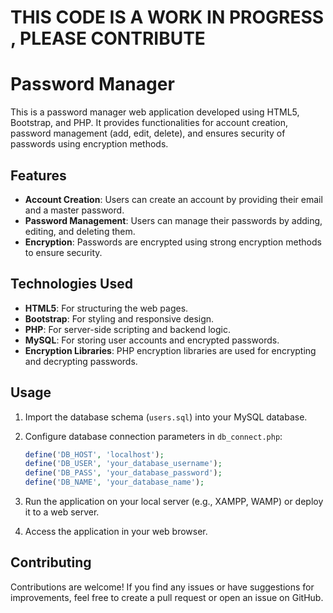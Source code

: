 # **THIS CODE IS A WORK IN PROGRESS , PLEASE CONTRIBUTE**

# Password Manager

This is a password manager web application developed using HTML5, Bootstrap, and PHP. It provides functionalities for account creation, password management (add, edit, delete), and ensures security of passwords using encryption methods.

## Features

- **Account Creation**: Users can create an account by providing their email and a master password.
- **Password Management**: Users can manage their passwords by adding, editing, and deleting them.
- **Encryption**: Passwords are encrypted using strong encryption methods to ensure security.

## Technologies Used

- **HTML5**: For structuring the web pages.
- **Bootstrap**: For styling and responsive design.
- **PHP**: For server-side scripting and backend logic.
- **MySQL**: For storing user accounts and encrypted passwords.
- **Encryption Libraries**: PHP encryption libraries are used for encrypting and decrypting passwords.

## Usage

1. Import the database schema (`users.sql`) into your MySQL database.

2. Configure database connection parameters in `db_connect.php`:

    ```php
    define('DB_HOST', 'localhost');
    define('DB_USER', 'your_database_username');
    define('DB_PASS', 'your_database_password');
    define('DB_NAME', 'your_database_name');
    ```

3. Run the application on your local server (e.g., XAMPP, WAMP) or deploy it to a web server.

4. Access the application in your web browser.

## Contributing

Contributions are welcome! If you find any issues or have suggestions for improvements, feel free to create a pull request or open an issue on GitHub.

